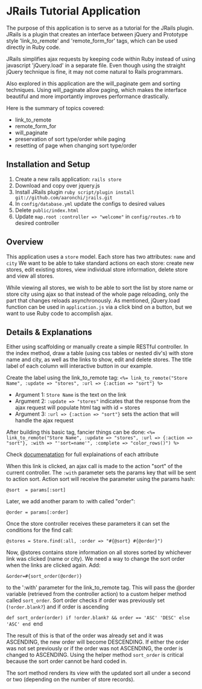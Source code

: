JRails Tutorial Application
========================================

The purpose of this application is to serve as a tutorial for the JRails plugin.
JRails is a plugin that creates an interface between jQuery and Prototype style
'link_to_remote' and 'remote_form_for' tags, which can be used directly in Ruby code.

JRails simplifies ajax requests by keeping code within Ruby instead of using
javascript 'jQuery.load' in a separate file. Even though using the straight jQuery technique is fine,
it may not come natural to Rails programmars.

Also explored in this application are the will_paginate gem and sorting techniques.
Using will_paginate allow paging, which makes the interface beautiful and more importantly
improves performance drastically.

Here is the summary of topics covered:
* link_to_remote
* remote_form_for
* will_paginate
* preservation of sort type/order while paging
* resetting of page when changing sort type/order

Installation and Setup
----------------------
1. Create a new rails application:
    `rails store`
2. Download and copy over jquery.js
3. Install JRails plugin
    `ruby script/plugin install git://github.com/aaronchi/jrails.git`
4. In `config/database.yml` update the configs to desired values
5. Delete `public/index.html`
6. Update `map.root :controller => "welcome"` in `config/routes.rb` to desired controller

Overview
--------
This application uses a `store` model. Each store has two attributes: `name` and `city`
We want to be able to take standard actions on each store: create new stores, edit existing stores,
view individual store information, delete store and view all stores.

While viewing all stores, we wish to be able to sort the list by store name or store city using ajax
so that instead of the whole page reloading, only the part that changes reloads asynchronously.
As mentioned, jQuery.load function can be used in `application.js` via a click bind on a button, but
we want to use Ruby code to accomplish ajax.

Details & Explanations
----------------------
Either using scaffolding or manually create a simple RESTful controller.
In the index method, draw a table (using css tables or nested div's) with
store name and city, as well as the links to show, edit and delete stores.
The title label of each column will interactive button in our example.

Create the label using the link_to_remote tag:
`<%= link_to_remote("Store Name", :update => "stores", :url => {:action => "sort"} %>`

* Argument 1: `Store Name` is the text on the link
* Argument 2: `:update => "stores"` indicates that the response from the ajax request will populate html tag with id = stores
* Argument 3: `:url => {:action => "sort"}` sets the action that will handle the ajax request

After building this basic tag, fancier things can be done:
`<%= link_to_remote("Store Name", :update => "stores", :url => {:action => "sort"}, :with => "'sort=name'", :complete => "color_rows()") %>`

Check [documenatation](http://api.rubyonrails.org/classes/ActionView/Helpers/PrototypeHelper.html#M002174) for full explainations of each attribute

When this link is clicked, an ajax call is made to the action "sort" of the current controller. The `:with` parameter sets the params key that will
be sent to action sort. Action sort will receive the parameter using the params hash:

`@sort  = params[:sort]`

Later, we add another param to :with called "order":

`@order = params[:order]`
    
Once the store controller receives these parameters it can set the conditions for the find call:

`@stores = Store.find(:all, :order => "#{@sort} #{@order}")`

Now, @stores contains store information on all stores sorted by whichever link was clicked (name or city).
We need a way to change the sort order when the links are clicked again. Add:

`&order=#{sort_order(@order)}`

to the ':with' parameter for the link_to_remote tag. This will pass the @order variable (retrieved from the controller action)
to a custom helper method called `sort_order`. Sort order checks if order was previously set (`!order.blank?`) and if order is ascending

`def sort_order(order)
  if !order.blank? && order == 'ASC'
    'DESC'
  else
    'ASC'
  end
`end

The result of this is that of the order was already set and it was ASCENDING, the new order will become DESCENDING. If either the order
was not set previously or if the order was not ASCENDING, the order is changed to ASCENDING. Using the helper method `sort_order` is critical
because the sort order cannot be hard coded in.

The sort method renders its view with the updated sort all under a second or two (depending on the number of store records).
